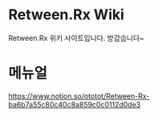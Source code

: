 # Retween.Rx Wiki
Retween.Rx 위키 사이트입니다. 방갑습니다~

# 메뉴얼
https://www.notion.so/ototot/Retween-Rx-ba6b7a55c80c40c8a859c0c0112d0de3






